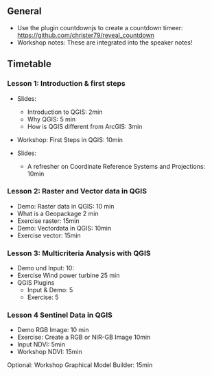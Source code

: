 

## General

- Use the plugin countdownjs to create a countdown timeer: https://github.com/christer79/reveal_countdown
- Workshop notes: These are integrated into the speaker notes!

## Timetable

### Lesson 1: Introduction & first steps

- Slides:
  - Introduction to QGIS: 2min
  - Why QGIS: 5 min
  - How is QGIS different from ArcGIS: 3min
- Workshop: First Steps in QGIS: 10min

- Slides:
  - A refresher on Coordinate Reference Systems and Projections: 10min

### Lesson 2: Raster and Vector data in QGIS

- Demo: Raster data in QGIS: 10 min
- What is a Geopackage 2 min
- Exercise raster: 15min
- Demo: Vectordata in QGIS: 10min
- Exercise vector: 15min

### Lesson 3: Multicriteria Analysis with QGIS

- Demo und Input: 10:
- Exercise Wind power turbine 25 min
- QGIS Plugins
  - Input & Demo: 5 
  - Exercise: 5

### Lesson 4 Sentinel Data in QGIS

- Demo RGB Image: 10 min
- Exercise: Create a RGB or NIR-GB Image 10min
- Input NDVI: 5min
- Workshop NDVI: 15min

Optional: Workshop Graphical Model Builder: 15min






